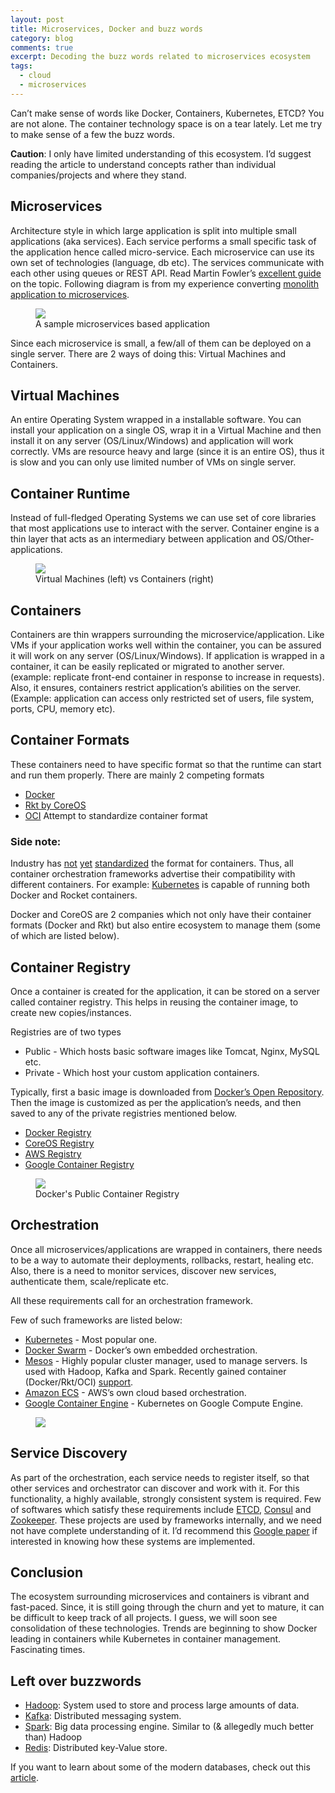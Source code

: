 ```yaml
---
layout: post
title: Microservices, Docker and buzz words
category: blog
comments: true
excerpt: Decoding the buzz words related to microservices ecosystem
tags: 
  - cloud
  - microservices
---
```


Can’t make sense of words like Docker, Containers, Kubernetes, ETCD? You are not alone. The container technology space is on a tear lately. Let me try to make sense of a few the buzz words. 

**Caution**: I only have limited understanding of this ecosystem. I’d suggest reading the article to understand concepts rather than individual companies/projects and where they stand.

## Microservices
Architecture style in which large application is split into multiple small applications (aka services). Each service performs a small specific task of the application hence called micro-service. Each microservice can use its own set of technologies (language, db etc). The services communicate with each other using queues or REST API. Read Martin Fowler’s [excellent guide](http://martinfowler.com/microservices/#what) on the topic. Following diagram is from my experience converting [monolith 
application to microservices]({{site.url}}/projects/accidental-microservices/). 

<figure>
    <a href="{{ site.url }}/images/blog/microservices.png"><img src="{{ site.url }}/images/blog/microservices.png"></a>
    <figcaption> A sample microservices based application </figcaption>
</figure>

Since each microservice is small, a few/all of them can be deployed on a single server. There are 2 ways of doing this: Virtual Machines and Containers.

## Virtual Machines
An entire Operating System wrapped in a installable software. You can install your application on a single OS, wrap it in a Virtual Machine and then install it on any server (OS/Linux/Windows) and application will work correctly. VMs are resource heavy and large (since it is an entire OS), thus it is slow and you can only use limited number of VMs on single server. 

## Container Runtime
Instead of full-fledged Operating Systems we can use set of core libraries that most applications use to interact with the server. Container engine is a thin layer that acts as an intermediary between application and OS/Other-applications. 

<figure>
    <a href="{{ site.url }}/images/blog/microservices/container-vs-vm-2.jpg"><img src="{{ site.url }}/images/blog/microservices/container-vs-vm-2.jpg"></a>
    <figcaption> Virtual Machines (left) vs Containers (right) </figcaption>
</figure>

## Containers 
Containers are thin wrappers surrounding the microservice/application. Like VMs if your application works well within the container, you can be assured it will work on any server (OS/Linux/Windows). If application is wrapped in a container, it can be easily replicated or migrated to another server. (example: replicate front-end container in response to increase in requests). Also, it ensures, containers restrict application’s abilities on the server. (Example: application can access only restricted set of users, file system, ports, CPU, memory etc). 

## Container Formats
These containers need to have specific format so that the runtime can start and run them properly. There are mainly 2 competing formats 

- [Docker](https://www.docker.com/what-docker)
- [Rkt by CoreOS](https://coreos.com/blog/rocket/)
- [OCI](https://www.opencontainers.org/about) Attempt to standardize container format

### Side note: 

Industry has [not](https://sreeninet.wordpress.com/2016/06/11/container-standards/) [yet](https://coreos.com/blog/making-sense-of-standards/) [standardized](https://www.linkedin.com/pulse/forking-docker-daniel-riek) the format for containers. Thus, all container orchestration frameworks advertise their compatibility with different containers. For example: [Kubernetes](http://blog.kubernetes.io/2016/07/rktnetes-brings-rkt-container-engine-to-Kubernetes.html) is capable of running both Docker and Rocket containers. 

Docker and CoreOS are 2 companies which not only have their container formats (Docker and Rkt) but also entire ecosystem to 
 manage them (some of which are listed below). 

## Container Registry

Once a container is created for the application, it can be stored on a server called container registry. This helps in reusing the container image, to create new copies/instances. 

Registries are of two types

- Public - Which hosts basic software images like Tomcat, Nginx, MySQL etc.
- Private - Which host your custom application containers. 

Typically, first a basic image is downloaded from [Docker’s Open Repository](https://hub.docker.com). Then the image is customized as per the application’s needs, and then saved to any of the private registries mentioned below.

- [Docker Registry](https://docs.docker.com/registry/)
- [CoreOS Registry](https://coreos.com/products/enterprise-registry/docs)
- [AWS Registry](https://aws.amazon.com/ecr/)
- [Google Container Registry](https://cloud.google.com/container-registry/)

<figure>
    <a href="{{ site.url }}/images/blog/microservices/docker-registry.png"><img src="{{ site.url }}/images/blog/microservices/docker-registry.png"></a>
    <figcaption>Docker's Public Container Registry</figcaption>
</figure>

## Orchestration

Once all microservices/applications are wrapped in containers, there needs to be a way to automate their deployments, rollbacks, restart, healing etc. Also, there is a need to monitor services, discover new services, authenticate them, scale/replicate etc. 

All these requirements call for an orchestration framework. 

Few of such frameworks are listed below:

- [Kubernetes](https://deis.com/blog/2016/kubernetes-illustrated-guide/) - Most popular one. 
- [Docker Swarm](https://blog.docker.com/2016/06/docker-1-12-built-in-orchestration/) - Docker’s own embedded orchestration.
- [Mesos](mesos.apache.org/) - Highly popular cluster manager, used to manage servers. Is used with Hadoop, Kafka and Spark. Recently gained container (Docker/Rkt/OCI) [support](https://blogs.apache.org/foundation/entry/the_apache_software_foundation_announces97).
- [Amazon ECS](https://aws.amazon.com/ecs/) - AWS’s own cloud based orchestration.
- [Google Container Engine](https://cloud.google.com/container-engine/) - Kubernetes on Google Compute Engine.

<figure>
    <a href="{{ site.url }}/images/blog/microservices/kubernetes.png"><img src="{{ site.url }}/images/blog/microservices/kubernetes.png"></a>
</figure>

## Service Discovery 

As part of the orchestration, each service needs to register itself, so that other services and orchestrator can discover and work with it. For this functionality, a highly available, strongly consistent system is required. Few of softwares which satisfy these requirements include [ETCD](https://coreos.com/etcd/), [Consul](https://www.consul.io/) and  [Zookeeper](https://zookeeper.apache.org/). These projects are used by frameworks internally, and we need not have complete understanding of it. I’d recommend this [Google paper](https://research.google.com/archive/chubby.html) if interested in knowing how these systems are implemented. 

## Conclusion

The ecosystem surrounding microservices and containers is vibrant and fast-paced. Since, it is still going through
the churn and yet to mature, it can be difficult to keep track of all projects. I guess, we will soon see
consolidation of these technologies. Trends are beginning to show Docker leading in containers while Kubernetes
in container management. Fascinating times. 


##  Left over buzzwords

- [Hadoop](https://www.youtube.com/watch?v=d2xeNpfzsYI): System used to store and process large amounts of data. 
- [Kafka](http://kafka.apache.org/): Distributed messaging system.  
- [Spark](http://spark.apache.org/): Big data processing engine. Similar to (& allegedly much better than) Hadoop
- [Redis](http://redis.io): Distributed key-Value store.

If you want to learn about some of the modern databases, check out this [article]({{site.url}}/blog/choosing-databases/).